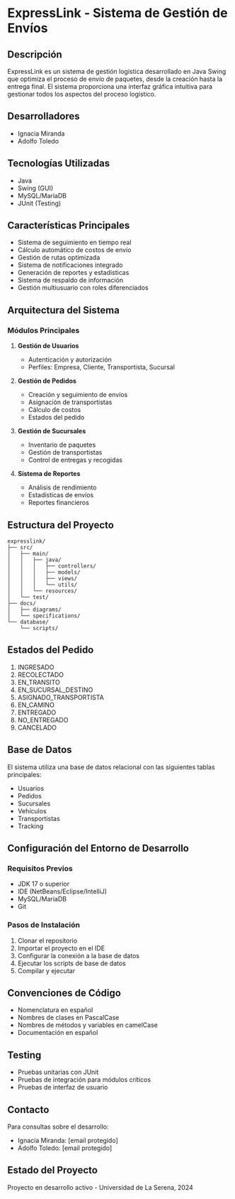 # ExpressLink - Sistema de Gestión de Envíos

## Descripción
ExpressLink es un sistema de gestión logística desarrollado en Java Swing que optimiza el proceso de envío de paquetes, desde la creación hasta la entrega final. El sistema proporciona una interfaz gráfica intuitiva para gestionar todos los aspectos del proceso logístico.

## Desarrolladores
- Ignacia Miranda
- Adolfo Toledo

## Tecnologías Utilizadas
- Java
- Swing (GUI)
- MySQL/MariaDB
- JUnit (Testing)

## Características Principales
- Sistema de seguimiento en tiempo real
- Cálculo automático de costos de envío
- Gestión de rutas optimizada
- Sistema de notificaciones integrado
- Generación de reportes y estadísticas
- Sistema de respaldo de información
- Gestión multiusuario con roles diferenciados

## Arquitectura del Sistema

### Módulos Principales
1. **Gestión de Usuarios**
   - Autenticación y autorización
   - Perfiles: Empresa, Cliente, Transportista, Sucursal

2. **Gestión de Pedidos**
   - Creación y seguimiento de envíos
   - Asignación de transportistas
   - Cálculo de costos
   - Estados del pedido

3. **Gestión de Sucursales**
   - Inventario de paquetes
   - Gestión de transportistas
   - Control de entregas y recogidas

4. **Sistema de Reportes**
   - Análisis de rendimiento
   - Estadísticas de envíos
   - Reportes financieros

## Estructura del Proyecto
```
expresslink/
├── src/
│   ├── main/
│   │   ├── java/
│   │   │   ├── controllers/
│   │   │   ├── models/
│   │   │   ├── views/
│   │   │   └── utils/
│   │   └── resources/
│   └── test/
├── docs/
│   ├── diagrams/
│   └── specifications/
└── database/
    └── scripts/
```

## Estados del Pedido
1. INGRESADO
2. RECOLECTADO
3. EN_TRANSITO
4. EN_SUCURSAL_DESTINO
5. ASIGNADO_TRANSPORTISTA
6. EN_CAMINO
7. ENTREGADO
8. NO_ENTREGADO
9. CANCELADO

## Base de Datos
El sistema utiliza una base de datos relacional con las siguientes tablas principales:
- Usuarios
- Pedidos
- Sucursales
- Vehículos
- Transportistas
- Tracking

## Configuración del Entorno de Desarrollo

### Requisitos Previos
- JDK 17 o superior
- IDE (NetBeans/Eclipse/IntelliJ)
- MySQL/MariaDB
- Git

### Pasos de Instalación
1. Clonar el repositorio
2. Importar el proyecto en el IDE
3. Configurar la conexión a la base de datos
4. Ejecutar los scripts de base de datos
5. Compilar y ejecutar

## Convenciones de Código
- Nomenclatura en español
- Nombres de clases en PascalCase
- Nombres de métodos y variables en camelCase
- Documentación en español

## Testing
- Pruebas unitarias con JUnit
- Pruebas de integración para módulos críticos
- Pruebas de interfaz de usuario

## Contacto
Para consultas sobre el desarrollo:
- Ignacia Miranda: [email protegido]
- Adolfo Toledo: [email protegido]

## Estado del Proyecto
Proyecto en desarrollo activo - Universidad de La Serena, 2024
